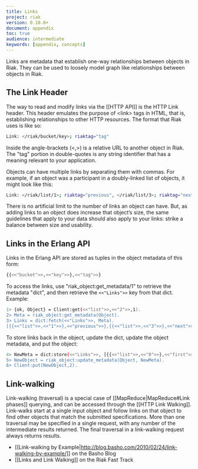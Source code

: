 ```yaml
---
title: Links
project: riak
version: 0.10.0+
document: appendix
toc: true
audience: intermediate
keywords: [appendix, concepts]
---
```


Links are metadata that establish one-way relationships between objects
in Riak. They can be used to loosely model graph like relationships
between objects in Riak.

The Link Header
---------------

The way to read and modify links via the [[HTTP API]] is the HTTP Link
header. This header emulates the purpose of &lt;link&gt; tags in HTML,
that is, establishing relationships to other HTTP resources. The format
that Riak uses is like so:

```bash
Link: </riak/bucket/key>; riaktag="tag"
```

Inside the angle-brackets (&lt;,&gt;) is a relative URL to another object in
Riak. The "tag" portion in double-quotes is any string identifier that
has a meaning relevant to your application.

Objects can have multiple links by separating them with commas. For
example, if an object was a participant in a doubly-linked list of
objects, it might look like this:

```bash
Link: </riak/list/1>; riaktag="previous", </riak/list/3>; riaktag="next"
```

<div class="info">There is no artificial limit to the number of links an object can
have. But, as adding links to an object does increase that object’s
size, the same guidelines that apply to your data should also apply to
your links: strike a balance between size and usability.</div>

Links in the Erlang API
-----------------------

Links in the Erlang API are stored as tuples in the object metadata of
this form:

```bash
{{<<"bucket">>,<<"key">>},<<"tag">>}
```

To access the links, use "riak\_object:get\_metadata/1" to retrieve the
metadata "dict", and then retrieve the `<<"Links">>` key from that dict.
Example:

```bash
1> {ok, Object} = Client:get(<<"list">>,<<"2">>,1).
2> Meta = riak_object:get_metadata(Object).
3> Links = dict:fetch(<<"Links">>, Meta).
[{{<<"list">>,<<"1">>},<<"previous">>},{{<<"list">>,<<"3">>},<<"next">>}]
```

To store links back in the object, update the dict, update the object
metadata, and put the object:

```bash
4> NewMeta = dict:store(<<"Links">>, [{{<<"list">>,<<"0">>},<<"first">>}|Links], Meta).
5> NewObject = riak_object:update_metadata(Object, NewMeta).
6> Client:put(NewObject,2).
```

Link-walking
------------

Link-walking (traversal) is a special case of
[[MapReduce|MapReduce\#Link phases]] querying, and can be accessed
through the [[HTTP Link Walking]]. Link-walks start at a single input
object and follow links on that object to find other objects that match
the submitted specifications. More than one traversal may be specified
in a single request, with any number of the intermediate results
returned. The final traversal in a link-walking request always returns
results.

-   [[Link-walking by
    Example|http://blog.basho.com/2010/02/24/link-walking-by-example/]]
    on the Basho Blog
-   [[Links and Link Walking]] on the Riak Fast Track
